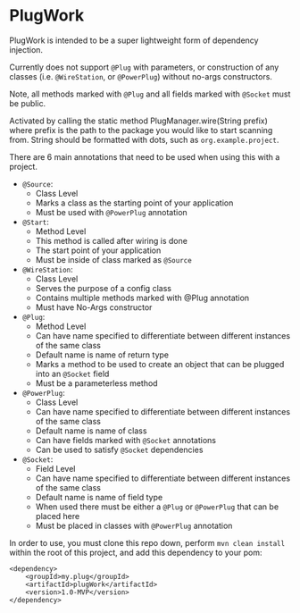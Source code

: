 # PlugWork
PlugWork is intended to be a super lightweight form of dependency injection.

Currently does not support `@Plug` with parameters, or construction of any classes (i.e. `@WireStation`, or `@PowerPlug`) without no-args constructors.

Note, all methods marked with `@Plug` and all fields marked with `@Socket` must be public.

Activated by calling the static method PlugManager.wire(String prefix) where prefix is the path to the package you would like to start scanning from. String should be formatted with dots, such as `org.example.project`.

There are 6 main annotations that need to be used when using this with a project.

- `@Source`: 
  - Class Level
  - Marks a class as the starting point of your application
  - Must be used with `@PowerPlug` annotation
- `@Start`:
  - Method Level
  - This method is called after wiring is done
  - The start point of your application
  - Must be inside of class marked as `@Source`
- `@WireStation`:
  - Class Level
  - Serves the purpose of a config class
  - Contains multiple methods marked with @Plug annotation
  - Must have No-Args constructor
- `@Plug`:
  - Method Level
  - Can have name specified to differentiate between different instances of the same class
  - Default name is name of return type
  - Marks a method to be used to create an object that can be plugged into an `@Socket` field
  - Must be a parameterless method
- `@PowerPlug`:
  - Class Level
  - Can have name specified to differentiate between different instances of the same class
  - Default name is name of class
  - Can have fields marked with `@Socket` annotations
  - Can be used to satisfy `@Socket` dependencies
- `@Socket`:
  - Field Level
  - Can have name specified to differentiate between different instances of the same class
  - Default name is name of field type
  - When used there must be either a `@Plug` or `@PowerPlug` that can be placed here
  - Must be placed in classes with `@PowerPlug` annotation

In order to use, you must clone this repo down, perform `mvn clean install` within the root of this project, and add this dependency to your pom:
````
<dependency>
    <groupId>my.plug</groupId>
    <artifactId>plugWork</artifactId>
    <version>1.0-MVP</version>
</dependency>
````
